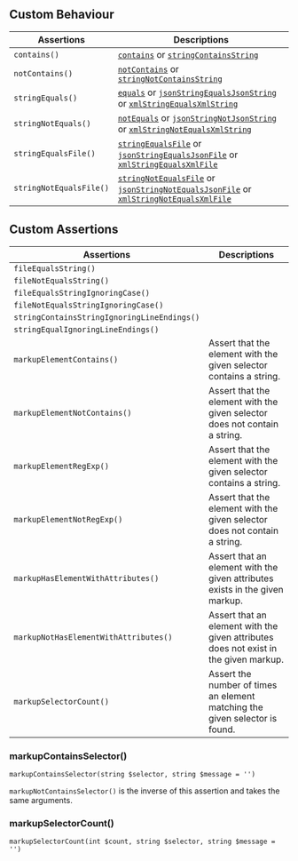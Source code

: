 ## Custom Behaviour

| Assertions              | Descriptions |
| ----------------------- | ------------ |
| `contains()`            | [`contains`][contains] or [`stringContainsString`][stringCS] |
| `notContains()`         | [`notContains`][contains] or [`stringNotContainsString`][stringCS] |
| `stringEquals()`        | [`equals`][equals] or [`jsonStringEqualsJsonString`][jsonSEJS] or [`xmlStringEqualsXmlString`][xmlSEXS] |
| `stringNotEquals()`     | [`notEquals`][equals] or [`jsonStringNotJsonString`][jsonSEJS] or [`xmlStringNotEqualsXmlString`][xmlSEXS] |
| `stringEqualsFile()`    | [`stringEqualsFile`][stringEF] or [`jsonStringEqualsJsonFile`][jsonSEJF] or [`xmlStringEqualsXmlFile`][xmlSEXF] |
| `stringNotEqualsFile()` | [`stringNotEqualsFile`][stringEF] or [`jsonStringNotEqualsJsonFile`][jsonSEJF] or [`xmlStringNotEqualsXmlFile`][xmlSEXF] |

[contains]: https://phpunit.readthedocs.io/en/stable/assertions.html#assertcontains
[stringCS]: https://phpunit.readthedocs.io/en/stable/assertions.html#assertstringcontainsstring
[equals]: https://phpunit.readthedocs.io/en/9.5/assertions.html#assertequals
[jsonSEJS]: https://phpunit.readthedocs.io/en/9.5/assertions.html#assertjsonstringequalsjsonstring
[xmlSEXS]: https://phpunit.readthedocs.io/en/9.5/assertions.html#assertxmlstringequalsxmlstring
[stringEF]: https://phpunit.readthedocs.io/en/stable/assertions.html#assertstringequalsfile
[jsonSEJF]: https://phpunit.readthedocs.io/en/stable/assertions.html#assertjsonstringequalsjsonfile
[xmlSEXF]: https://phpunit.readthedocs.io/en/stable/assertions.html#assertxmlstringequalsxmlfile

## Custom Assertions

| Assertions                                  | Descriptions |
| ------------------------------------------- | ------------ |
| `fileEqualsString()`                        ||
| `fileNotEqualsString()`                     ||
| `fileEqualsStringIgnoringCase()`            ||
| `fileNotEqualsStringIgnoringCase()`         ||
| `stringContainsStringIgnoringLineEndings()` ||
| `stringEqualIgnoringLineEndings()`          ||
| `markupElementContains()`                   | Assert that the element with the given selector contains a string. |
| `markupElementNotContains()`                | Assert that the element with the given selector does not contain a string. |
| `markupElementRegExp()`                     | Assert that the element with the given selector contains a string. |
| `markupElementNotRegExp()`                  | Assert that the element with the given selector does not contain a string. |
| `markupHasElementWithAttributes()`          | Assert that an element with the given attributes exists in the given markup. |
| `markupNotHasElementWithAttributes()`       | Assert that an element with the given attributes does not exist in the given markup. |
| `markupSelectorCount()`                     | Assert the number of times an element matching the given selector is found. |

### markupContainsSelector()
`markupContainsSelector(string $selector, string $message = '')`

`markupNotContainsSelector()` is the inverse of this assertion and takes the same arguments.

### markupSelectorCount()
`markupSelectorCount(int $count, string $selector, string $message = '')`
